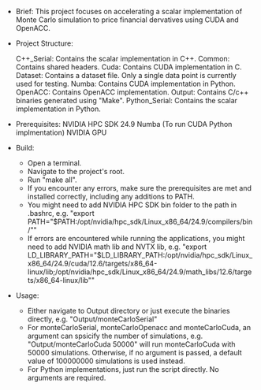 - Brief:
This project focuses on accelerating a scalar implementation of Monte Carlo simulation to price financial dervatives using CUDA and OpenACC.

- Project Structure:

    C++_Serial:     Contains the scalar implementation in C++.
    Common:         Contains shared headers.
    Cuda:           Contains CUDA implementation in C.
    Dataset:        Contains a dataset file. Only a single data point is currently used for testing.
    Numba:          Contains CUDA implementation in Python.
    OpenACC:        Contains OpenACC implementation.
    Output:         Contains C/c++ binaries generated using "Make".
    Python_Serial:  Contains the scalar implementation in Python.


- Prerequisites:
    NVIDIA HPC SDK 24.9
    Numba (To run CUDA Python implmentation)
    NVIDIA GPU

- Build:
    - Open a terminal.
    - Navigate to the project's root.
    - Run "make all".
    - If you encounter any errors, make sure the prerequisites are met and installed correctly, including any additions to PATH.
    - You might need to add NVIDIA HPC SDK bin folder to the path in .bashrc, e.g. "export PATH="$PATH:/opt/nvidia/hpc_sdk/Linux_x86_64/24.9/compilers/bin/""
    - If errors are encountered while running the applications, you might need to add NVIDIA math lib and NVTX lib, e.g. "export LD_LIBRARY_PATH="$LD_LIBRARY_PATH:/opt/nvidia/hpc_sdk/Linux_x86_64/24.9/cuda/12.6/targets/x86_64-linux/lib;/opt/nvidia/hpc_sdk/Linux_x86_64/24.9/math_libs/12.6/targets/x86_64-linux/lib""

- Usage:
    - Either navigate to Output directory or just execute the binaries directly, e.g. "Output/monteCarloSerial"
    - For monteCarloSerial, monteCarloOpenacc and monteCarloCuda, an argument can spsicify the number of simulations, e.g. "Output/monteCarloCuda 50000" will run monteCarloCuda with 50000 simulations. Otherwise, if no argument is passed, a default value of 100000000 simulations is used instead.
    - For Python implementations, just run the script directly. No arguments are required.
